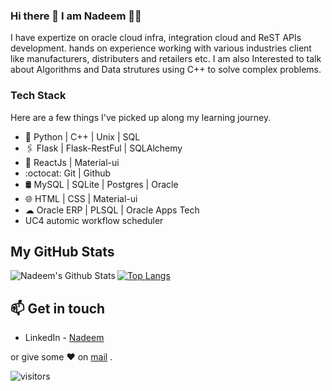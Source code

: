 ### Hi there 👋 I am Nadeem 👨‍💻

I have expertize on oracle cloud infra, integration cloud and ReST APIs development. hands on experience working with various industries client like manufacturers, distributers and retailers etc.
I am also Interested to talk about Algorithms and Data strutures using C++ to solve complex problems.

 ### Tech Stack
Here are a few things I've picked up along my learning journey.

* 🐍 Python | C++ | Unix | SQL 
* 🖇️ Flask | Flask-RestFul | SQLAlchemy
* 💠 ReactJs | Material-ui
* :octocat: Git | Github
* 🛢️ MySQL | SQLite | Postgres | Oracle
* 🌐 HTML | CSS | Material-ui
* ☁ Oracle ERP | PLSQL | Oracle Apps Tech
* UC4 automic workflow scheduler

## **My GitHub Stats**

<img align="left" alt="Nadeem's Github Stats" src="https://github-readme-stats.vercel.app/api?username=nadeem2211&show_icons=true&hide_border=true&&count_private=true&show_icons=true&hide=stars,prs,issues,contribs" />

[![Top Langs](https://github-readme-stats.vercel.app/api/top-langs/?username=nadeem2211&layout=compact)](https://github.com/nadeem2211/github-readme-stats)


## 📫 Get in touch
- LinkedIn - [Nadeem](https://in.linkedin.com/in/nadeem2211)

 or give some ♥ on [mail](mailto:nadeemq2211@outlook.com) .


![visitors](https://visitor-badge.glitch.me/badge?page_id=nadeem2211/nadeem2211)
